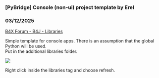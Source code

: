 ### [PyBridge] Console (non-ui) project template by Erel
### 03/12/2025
[B4X Forum - B4J - Libraries](https://www.b4x.com/android/forum/threads/166094/)

Simple template for console apps. There is an assumption that the global Python will be used.  
Put in the additional libraries folder.  
  
![](https://www.b4x.com/android/forum/attachments/162491)  
  
Right click inside the libraries tag and choose refresh.